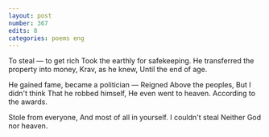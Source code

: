 ```yaml
---
layout: post
number: 367
edits: 8
categories: poems eng
---
```


To steal — to get rich
Took the earthly for safekeeping.
He transferred the property into money,
Krav, as he knew,
Until the end of age.

He gained fame, became a politician —
Reigned 
Above the peoples,
But I didn't think
That he robbed himself,
He even went to heaven.
According to the awards.

Stole from everyone,
And most of all in yourself.
I couldn't steal
Neither God nor heaven.
